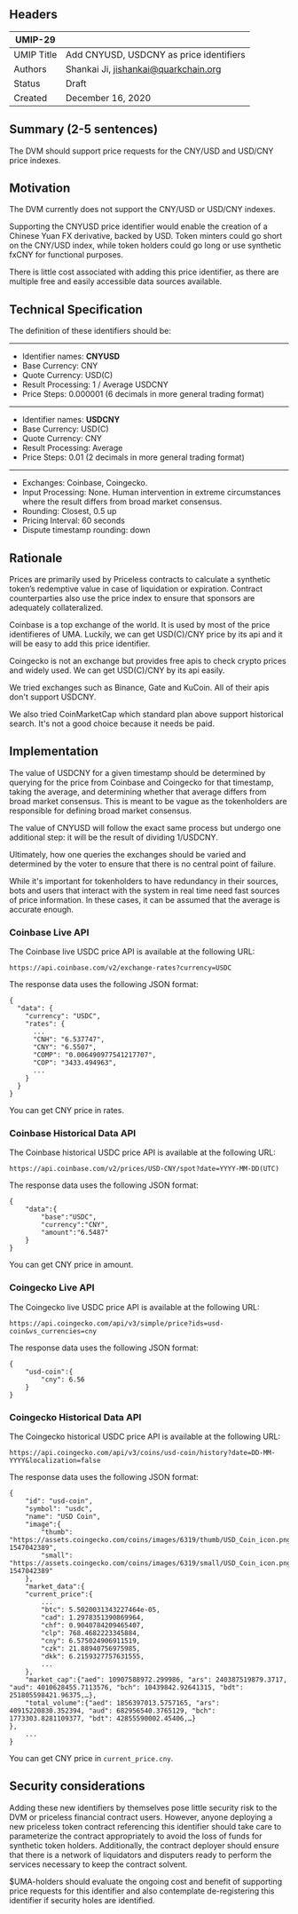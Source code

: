 ## Headers
| UMIP-29     |                                                                                                                                          |
|------------|------------------------------------------------------------------------------------------------------------------------------------------|
| UMIP Title | Add CNYUSD, USDCNY as price identifiers              |
| Authors    | Shankai Ji, jishankai@quarkchain.org |
| Status     | Draft                                                                                                                                  |
| Created    | December 16, 2020                                                                                                                           |

## Summary (2-5 sentences)
The DVM should support price requests for the CNY/USD and USD/CNY price indexes. 


## Motivation
The DVM currently does not support the CNY/USD or USD/CNY indexes.

Supporting the CNYUSD price identifier would enable the creation of a Chinese Yuan FX derivative, backed by USD. Token minters could go short on the CNY/USD index, while token holders could go long or use synthetic fxCNY for functional purposes.

There is little cost associated with adding this price identifier, as there are multiple free and easily accessible data sources available.

## Technical Specification
The definition of these identifiers should be:

-----------------------------------------
- Identifier names: **CNYUSD**
- Base Currency: CNY
- Quote Currency: USD(C)
- Result Processing: 1 / Average USDCNY
- Price Steps: 0.000001 (6 decimals in more general trading format)
-----------------------------------------
- Identifier names: **USDCNY**
- Base Currency: USD(C)
- Quote Currency: CNY 
- Result Processing: Average
- Price Steps: 0.01 (2 decimals in more general trading format)
-----------------------------------------

- Exchanges: Coinbase, Coingecko.
- Input Processing: None. Human intervention in extreme circumstances where the result differs from broad market consensus.
- Rounding: Closest, 0.5 up
- Pricing Interval: 60 seconds
- Dispute timestamp rounding: down


## Rationale
Prices are primarily used by Priceless contracts to calculate a synthetic token’s redemptive value in case of liquidation or expiration. Contract counterparties also use the price index to ensure that sponsors are adequately collateralized. 

Coinbase is a top exchange of the world. It is used by most of the price identifieres of UMA. Luckily, we can get USD(C)/CNY price by its api and it will be easy to add this price identifier.

Coingecko is not an exchange but provides free apis to check crypto prices and widely used. We can get USD(C)/CNY by its api easily.

We tried exchanges such as Binance, Gate and KuCoin. All of their apis don't support USDCNY.

We also tried CoinMarketCap which standard plan above support historical search. It's not a good choice because it needs be paid.

## Implementation

The value of USDCNY for a given timestamp should be determined by querying for the price from Coinbase and Coingecko for that timestamp, taking the average, and determining whether that average differs from broad market consensus. This is meant to be vague as the tokenholders are responsible for defining broad market consensus.

The value of CNYUSD will follow the exact same process but undergo one additional step: it will be the result of dividing 1/USDCNY.  

Ultimately, how one queries the exchanges should be varied and determined by the voter to ensure that there is no central point of failure.

While it's important for tokenholders to have redundancy in their sources, bots and users that interact with the system in real time need fast sources of price information. In these cases, it can be assumed that the average is accurate enough.

### Coinbase Live API

The Coinbase live USDC price API is available at the following URL:

```
https://api.coinbase.com/v2/exchange-rates?currency=USDC
```

The response data uses the following JSON format:
```
{
  "data": {
    "currency": "USDC",
    "rates": {
      ...
      "CNH": "6.537747",
      "CNY": "6.5507",
      "COMP": "0.006490977541217707",
      "COP": "3433.494963",
      ...
    }
  }
}

```
You can get CNY price in rates.

### Coinbase Historical Data API

The Coinbase historical USDC price API is available at the following URL:

```
https://api.coinbase.com/v2/prices/USD-CNY/spot?date=YYYY-MM-DD(UTC)
```

The response data uses the following JSON format:
```
{
    "data":{
        "base":"USDC",
        "currency":"CNY",
        "amount":"6.5487"
    }
}

```
You can get CNY price in amount.

### Coingecko Live API

The Coingecko live USDC price API is available at the following URL:

```
https://api.coingecko.com/api/v3/simple/price?ids=usd-coin&vs_currencies=cny
```

The response data uses the following JSON format:
```
{
    "usd-coin":{
        "cny": 6.56 
    }
}

```

### Coingecko Historical Data API

The Coingecko historical USDC price API is available at the following URL:

```
https://api.coingecko.com/api/v3/coins/usd-coin/history?date=DD-MM-YYYY&localization=false
```

The response data uses the following JSON format:
```
{
    "id": "usd-coin",
    "symbol": "usdc",
    "name": "USD Coin",
    "image":{
        "thumb": "https://assets.coingecko.com/coins/images/6319/thumb/USD_Coin_icon.png?1547042389",
        "small": "https://assets.coingecko.com/coins/images/6319/small/USD_Coin_icon.png?1547042389"
    },
    "market_data":{
    "current_price":{
        ...
        "btc": 5.5020031343227464e-05,
        "cad": 1.2978351390869964,
        "chf": 0.9040784209465407,
        "clp": 768.4682223345884,
        "cny": 6.575024906911519,
        "czk": 21.88940756975985,
        "dkk": 6.2159327757631555,
        ...
    },
    "market_cap":{"aed": 10907588972.299986, "ars": 240387519879.3717, "aud": 4010628455.7113576, "bch": 10439842.92641315, "bdt": 251805598421.96375,…},
    "total_volume":{"aed": 1856397013.5757165, "ars": 40915220830.352394, "aud": 682956540.3765129, "bch": 1773303.8281109377, "bdt": 42855590002.45406,…}
},
    ...
}

```
You can get CNY price in `current_price.cny`.


## Security considerations
Adding these new identifiers by themselves pose little security risk to the DVM or priceless financial contract users. However, anyone deploying a new priceless token contract referencing this identifier should take care to parameterize the contract appropriately to avoid the loss of funds for synthetic token holders. Additionally, the contract deployer should ensure that there is a network of liquidators and disputers ready to perform the services necessary to keep the contract solvent.

 $UMA-holders should evaluate the ongoing cost and benefit of supporting price requests for this identifier and also contemplate de-registering this identifier if security holes are identified.
